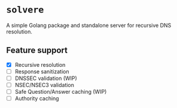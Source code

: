 # `solvere`

A simple Golang package and standalone server for recursive DNS resolution.

## Feature support

- [X] Recursive resolution
- [ ] Response sanitization
- [ ] DNSSEC validation (WIP)
- [ ] NSEC/NSEC3 validation
- [ ] Safe Question/Answer caching (WIP)
- [ ] Authority caching
